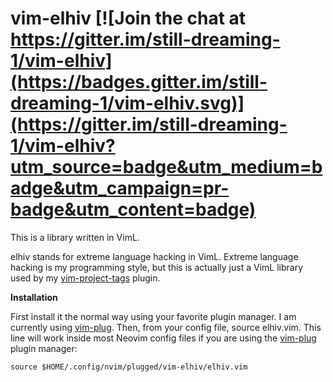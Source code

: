 # vim-elhiv [![Join the chat at https://gitter.im/still-dreaming-1/vim-elhiv](https://badges.gitter.im/still-dreaming-1/vim-elhiv.svg)](https://gitter.im/still-dreaming-1/vim-elhiv?utm_source=badge&utm_medium=badge&utm_campaign=pr-badge&utm_content=badge)

This is a library written in VimL.

elhiv stands for extreme language hacking in VimL. Extreme language hacking is my programming style, but this is actually just a VimL library used by my [vim-project-tags](https://github.com/still-dreaming-1/vim-project-tags) plugin.

**Installation**

First install it the normal way using your favorite plugin manager. I am currently using [vim-plug](https://github.com/junegunn/vim-plug). Then, from your config file, source elhiv.vim. This line will work inside most Neovim config files if you are using the [vim-plug](https://github.com/junegunn/vim-plug) plugin manager:

`source $HOME/.config/nvim/plugged/vim-elhiv/elhiv.vim`
